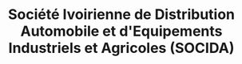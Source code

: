 ---
title: "Société Ivoirienne de Distribution Automobile et d'Equipements Industriels et Agricoles (SOCIDA)"
url: /marcory/societe-ivoirienne-de-distribution-automobile-et-dequipements-industriels-et-agricoles-socida/
shop: Autohaus
---